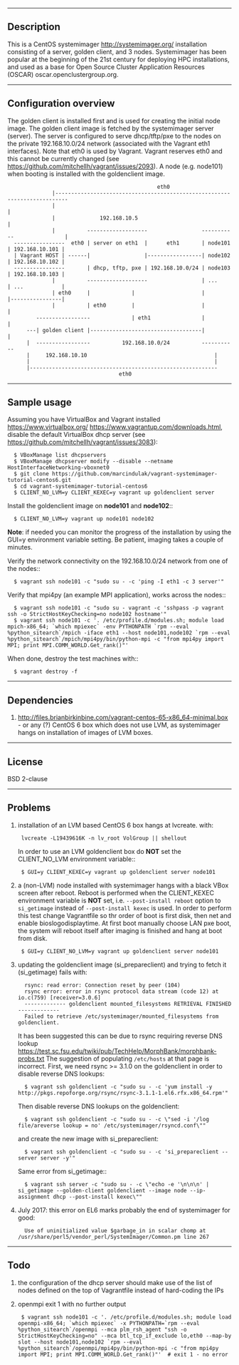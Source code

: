 -----------
Description
-----------

This is a CentOS systemimager http://systemimager.org/ installation consisting of a server,
golden client, and 3 nodes.
Systemimager has been popular at the beginning of the 21st century for deploying HPC installations,
and used as a base for Open Source Cluster Application Resources (OSCAR) oscar.openclustergroup.org.


----------------------
Configuration overview
----------------------

The golden client is installed first and is used for creating the initial node image.
The golden client image is fetched by the systemimager server (server).
The server is configured to serve dhcp/tftp/pxe to the nodes
on the private 192.168.10.0/24 network (associated with the Vagrant eth1 interfaces).
Note that eth0 is used by Vagrant. Vagrant reserves eth0 and this cannot be currently changed
(see https://github.com/mitchellh/vagrant/issues/2093).
A node (e.g. node101) when booting is installed with the goldenclient image.


                                                   eth0
                  |--------------------------------------------------------------------------
                  |                                                                         |
                  |              192.168.10.5                                               |
                  |          -------------------                 -----------                |
      ----------------  eth0 | server on eth1  |      eth1       | node101 | 192.168.10.101 |
      | Vagrant HOST | ------|                 |-----------------| node102 | 192.168.10.102 |
      ----------------       | dhcp, tftp, pxe | 192.168.10.0/24 | node103 | 192.168.10.103 |
                  |          -------------------                 | ...     | ...            |
                  | eth0     |             |                     |         |----------------|
                  |          | eth0        |                     |         |
             -----------------             | eth1                |         |
          ---| golden client |-----------------------------------|         |
          |  -----------------          192.168.10.0/24          -----------
          |     192.168.10.10                                        |
          |                                                          |
          |-----------------------------------------------------------
                                       eth0


------------
Sample usage
------------

Assuming you have VirtualBox and Vagrant installed
https://www.virtualbox.org/ https://www.vagrantup.com/downloads.html,
disable the default VirtualBox dhcp server (see https://github.com/mitchellh/vagrant/issues/3083):

      $ VBoxManage list dhcpservers
      $ VBoxManage dhcpserver modify --disable --netname HostInterfaceNetworking-vboxnet0
      $ git clone https://github.com/marcindulak/vagrant-systemimager-tutorial-centos6.git
      $ cd vagrant-systemimager-tutorial-centos6
      $ CLIENT_NO_LVM=y CLIENT_KEXEC=y vagrant up goldenclient server

Install the goldenclient image on **node101** and **node102**::

      $ CLIENT_NO_LVM=y vagrant up node101 node102

**Note**: if needed you can monitor the progress of the installation by using the GUI=y
environment variable setting. Be patient, imaging takes a couple of minutes.

Verify the network connectivity on the 192.168.10.0/24 network from one of the nodes::

      $ vagrant ssh node101 -c "sudo su - -c 'ping -I eth1 -c 3 server'"

Verify that mpi4py (an example MPI application), works across the nodes::

      $ vagrant ssh node101 -c "sudo su - vagrant -c 'sshpass -p vagrant ssh -o StrictHostKeyChecking=no node102 hostname'"
      $ vagrant ssh node101 -c '. /etc/profile.d/modules.sh; module load mpich-x86_64; `which mpiexec` -env PYTHONPATH `rpm --eval %python_sitearch`/mpich -iface eth1 --host node101,node102 `rpm --eval %python_sitearch`/mpich/mpi4py/bin/python-mpi -c "from mpi4py import MPI; print MPI.COMM_WORLD.Get_rank()"'

When done, destroy the test machines with::

      $ vagrant destroy -f


------------
Dependencies
------------

1. http://files.brianbirkinbine.com/vagrant-centos-65-x86_64-minimal.box - or any (?)
CentOS 6 box which does not use LVM, as systemimager hangs on installation of images of LVM boxes.


-------
License
-------

BSD 2-clause


--------
Problems
--------

1. installation of an LVM based CentOS 6 box hangs at lvcreate. with:

        lvcreate -L19439616K -n lv_root VolGroup || shellout

   In order to use an LVM goldenclient box do **NOT** set the
   CLIENT_NO_LVM environment variable::

        $ GUI=y CLIENT_KEXEC=y vagrant up goldenclient server node101

2. a (non-LVM) node installed with systemimager hangs with a black VBox screen after reboot.
   Reboot is performed when the CLIENT_KEXEC environment variable is **NOT** set, i.e.
   `--post-install reboot` option to `si_getimage` instead of `--post-install kexec` is used.
   In order to perform this test change Vagrantfile so thr order of boot is first disk, then net
   and enable bioslogodisplaytime. At first boot manually choose LAN pxe boot, the system
   will reboot itself after imaging is finished and hang at boot from disk.

        $ GUI=y CLIENT_NO_LVM=y vagrant up goldenclient server node101

3. updating the goldenclient image (si_prepareclient) and trying to fetch it (si_getimage) fails with:

         rsync: read error: Connection reset by peer (104)
         rsync error: error in rsync protocol data stream (code 12) at io.c(759) [receiver=3.0.6]
         ------------- goldenclient mounted_filesystems RETRIEVAL FINISHED -------------
         Failed to retrieve /etc/systemimager/mounted_filesystems from goldenclient.

   It has been suggested this can be due to rsync requiring reverse DNS lookup
   https://test.sc.fsu.edu/twiki/pub/TechHelp/MorphBank/morphbank-probs.txt
   The suggestion of populating `/etc/hosts` at that page is incorrect.
   First, we need rsync >= 3.1.0 on the goldenclient in order to disable reverse DNS lookups:

         $ vagrant ssh goldenclient -c "sudo su - -c 'yum install -y http://pkgs.repoforge.org/rsync/rsync-3.1.1-1.el6.rfx.x86_64.rpm'"

   Then disable reverse DNS lookups on the goldenclient:

         $ vagrant ssh goldenclient -c "sudo su - -c \"sed -i '/log file/areverse lookup = no' /etc/systemimager/rsyncd.conf\""

   and create the new image with si_prepareclient:

         $ vagrant ssh goldenclient -c "sudo su - -c 'si_prepareclient --server server -y'"

   Same error from si_getimage::

         $ vagrant ssh server -c "sudo su - -c \"echo -e '\n\n\n' | si_getimage --golden-client goldenclient --image node --ip-assignment dhcp --post-install kexec\""

4. July 2017: this error on EL6 marks probably the end of systemimager for good:

         Use of uninitialized value $garbage_in in scalar chomp at /usr/share/perl5/vendor_perl/SystemImager/Common.pm line 267


----
Todo
----

1. the configuration of the dhcp server should make use of the list of nodes defined
   on the top of Vagrantfile instead of hard-coding the IPs

2. openmpi exit 1 with no further output

        $ vagrant ssh node101 -c '. /etc/profile.d/modules.sh; module load openmpi-x86_64; `which mpiexec` -x PYTHONPATH=`rpm --eval %python_sitearch`/openmpi --mca plm_rsh_agent "ssh -o StrictHostKeyChecking=no" --mca btl_tcp_if_exclude lo,eth0 --map-by slot --host node101,node102 `rpm --eval %python_sitearch`/openmpi/mpi4py/bin/python-mpi -c "from mpi4py import MPI; print MPI.COMM_WORLD.Get_rank()"'  # exit 1 - no error
